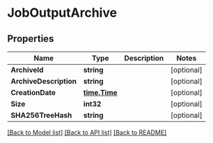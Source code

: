 # JobOutputArchive

## Properties

Name | Type | Description | Notes
------------ | ------------- | ------------- | -------------
**ArchiveId** | **string** |  | [optional] 
**ArchiveDescription** | **string** |  | [optional] 
**CreationDate** | [**time.Time**](time.Time.md) |  | [optional] 
**Size** | **int32** |  | [optional] 
**SHA256TreeHash** | **string** |  | [optional] 

[[Back to Model list]](../README.md#documentation-for-models) [[Back to API list]](../README.md#documentation-for-api-endpoints) [[Back to README]](../README.md)


